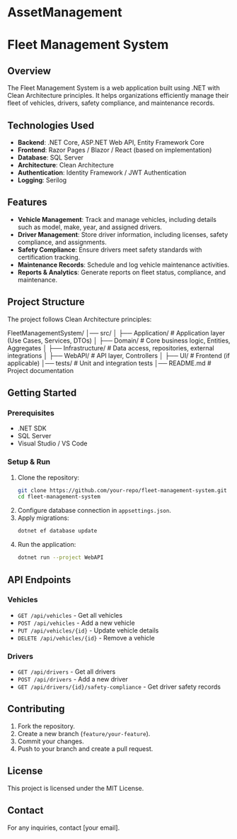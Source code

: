 # AssetManagement

# Fleet Management System

## Overview
The Fleet Management System is a web application built using .NET with Clean Architecture principles. It helps organizations efficiently manage their fleet of vehicles, drivers, safety compliance, and maintenance records.

## Technologies Used
- **Backend**: .NET Core, ASP.NET Web API, Entity Framework Core
- **Frontend**: Razor Pages / Blazor / React (based on implementation)
- **Database**: SQL Server
- **Architecture**: Clean Architecture
- **Authentication**: Identity Framework / JWT Authentication
- **Logging**: Serilog

## Features
- **Vehicle Management**: Track and manage vehicles, including details such as model, make, year, and assigned drivers.
- **Driver Management**: Store driver information, including licenses, safety compliance, and assignments.
- **Safety Compliance**: Ensure drivers meet safety standards with certification tracking.
- **Maintenance Records**: Schedule and log vehicle maintenance activities.
- **Reports & Analytics**: Generate reports on fleet status, compliance, and maintenance.

## Project Structure
The project follows Clean Architecture principles:

 
FleetManagementSystem/
│── src/
│   ├── Application/        # Application layer (Use Cases, Services, DTOs)
│   ├── Domain/             # Core business logic, Entities, Aggregates
│   ├── Infrastructure/     # Data access, repositories, external integrations
│   ├── WebAPI/            # API layer, Controllers
│   ├── UI/                # Frontend (if applicable)
│── tests/                  # Unit and integration tests
│── README.md               # Project documentation
 

## Getting Started
### Prerequisites
- .NET SDK
- SQL Server
- Visual Studio / VS Code

### Setup & Run
1. Clone the repository:
   ```sh
   git clone https://github.com/your-repo/fleet-management-system.git
   cd fleet-management-system
   ```
2. Configure database connection in `appsettings.json`.
3. Apply migrations:
   ```sh
   dotnet ef database update
   ```
4. Run the application:
   ```sh
   dotnet run --project WebAPI
   ```

## API Endpoints
### Vehicles
- `GET /api/vehicles` - Get all vehicles
- `POST /api/vehicles` - Add a new vehicle
- `PUT /api/vehicles/{id}` - Update vehicle details
- `DELETE /api/vehicles/{id}` - Remove a vehicle

### Drivers
- `GET /api/drivers` - Get all drivers
- `POST /api/drivers` - Add a new driver
- `GET /api/drivers/{id}/safety-compliance` - Get driver safety records

## Contributing
1. Fork the repository.
2. Create a new branch (`feature/your-feature`).
3. Commit your changes.
4. Push to your branch and create a pull request.

## License
This project is licensed under the MIT License.

## Contact
For any inquiries, contact [your email].

